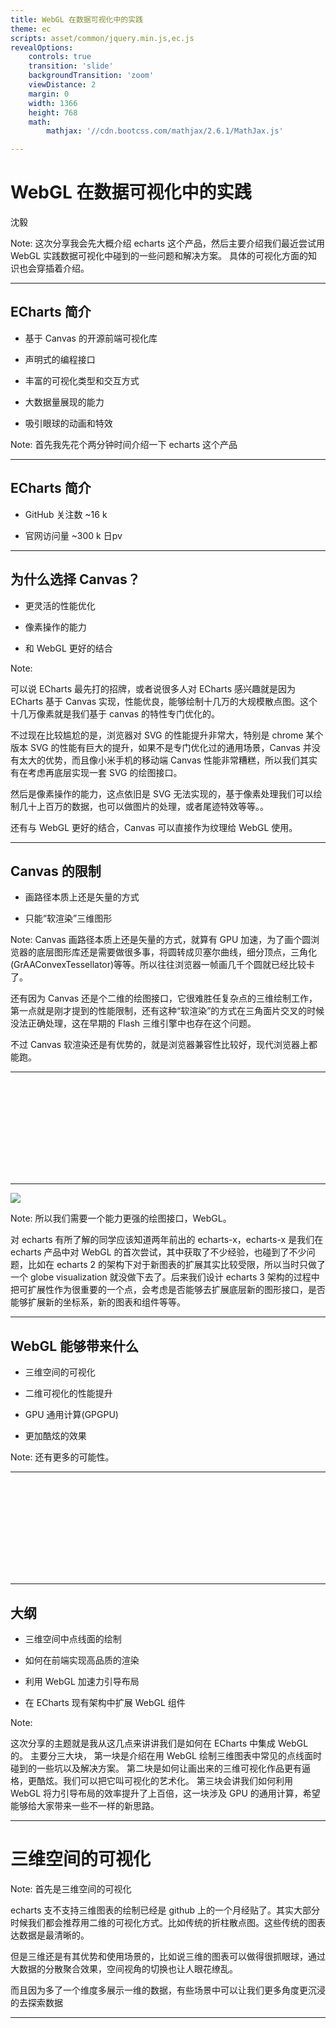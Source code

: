 ```yaml
---
title: WebGL 在数据可视化中的实践
theme: ec
scripts: asset/common/jquery.min.js,ec.js
revealOptions:
    controls: true
    transition: 'slide'
    backgroundTransition: 'zoom'
    viewDistance: 2
    margin: 0
    width: 1366
    height: 768
    math:
        mathjax: '//cdn.bootcss.com/mathjax/2.6.1/MathJax.js'

---
```


<!--.slide: data-background="./asset/img/graph-gl2.jpg" -->


# WebGL 在数据可视化中的实践

沈毅

Note:
这次分享我会先大概介绍 echarts 这个产品，然后主要介绍我们最近尝试用 WebGL 实践数据可视化中碰到的一些问题和解决方案。
具体的可视化方面的知识也会穿插着介绍。

---

## ECharts 简介

+ 基于 Canvas 的开源前端可视化库 <!-- .element: class="fragment highlight-current-blue" -->

+ 声明式的编程接口 <!-- .element: class="fragment highlight-current-blue" -->

+ 丰富的可视化类型和交互方式 <!-- .element: class="fragment highlight-current-blue" -->

+ 大数据量展现的能力 <!-- .element: class="fragment highlight-current-blue" -->

+ 吸引眼球的动画和特效 <!-- .element: class="fragment highlight-current-blue" -->

Note:
首先我先花个两分钟时间介绍一下 echarts 这个产品

----

## ECharts 简介

+ GitHub 关注数 ~16 k

+ 官网访问量 ~300 k 日pv

----

## 为什么选择 Canvas？

+ 更灵活的性能优化 <!-- .element: class="fragment highlight-current-blue" -->

+ 像素操作的能力 <!-- .element: class="fragment highlight-current-blue" -->

+ 和 WebGL 更好的结合 <!-- .element: class="fragment highlight-current-blue" -->

Note:

可以说 ECharts 最先打的招牌，或者说很多人对 ECharts 感兴趣就是因为 ECharts 基于 Canvas 实现，性能优良，能够绘制十几万的大规模散点图。这个十几万像素就是我们基于 canvas 的特性专门优化的。

不过现在比较尴尬的是，浏览器对 SVG 的性能提升非常大，特别是 chrome 某个版本 SVG 的性能有巨大的提升，如果不是专门优化过的通用场景，Canvas 并没有太大的优势，而且像小米手机的移动端 Canvas 性能非常糟糕，所以我们其实有在考虑再底层实现一套 SVG 的绘图接口。

然后是像素操作的能力，这点依旧是 SVG 无法实现的，基于像素处理我们可以绘制几十上百万的数据，也可以做图片的处理，或者尾迹特效等等。。

还有与 WebGL 更好的结合，Canvas 可以直接作为纹理给 WebGL 使用。

----

## Canvas 的限制

+ 画路径本质上还是矢量的方式

+ 只能“软渲染”三维图形

Note:
Canvas 画路径本质上还是矢量的方式，就算有 GPU 加速，为了画个圆浏览器的底层图形库还是需要做很多事，将圆转成贝塞尔曲线，细分顶点，三角化(GrAAConvexTessellator)等等。所以往往浏览器一帧画几千个圆就已经比较卡了。

还有因为 Canvas 还是个二维的绘图接口，它很难胜任复杂点的三维绘制工作，第一点就是刚才提到的性能限制，还有这种“软渲染”的方式在三角面片交叉的时候没法正确处理，这在早期的 Flash 三维引擎中也存在这个问题。

不过 Canvas 软渲染还是有优势的，就是浏览器兼容性比较好，现代浏览器上都能跑。

----

<iframe data-src="./asset/ec-demo/airline.html" class="fullscreen front" frameborder="0"></iframe>

---

![](./asset/img/webgl-logo.png)

Note:
所以我们需要一个能力更强的绘图接口，WebGL。

对 echarts 有所了解的同学应该知道两年前出的 echarts-x，echarts-x 是我们在 echarts 产品中对 WebGL 的首次尝试，其中获取了不少经验，也碰到了不少问题，比如在 echarts 2 的架构下对于新图表的扩展其实比较受限，所以当时只做了一个 globe visualization 就没做下去了。后来我们设计 echarts 3 架构的过程中把可扩展性作为很重要的一个点，会考虑是否能够去扩展底层新的图形接口，是否能够扩展新的坐标系，新的图表和组件等等。

----

<!--.slide: data-background-video="./asset/video/baidu-screen.mp4" data-background-opacity="0.25" -->

## WebGL 能够带来什么

+ 三维空间的可视化 <!-- .element: class="fragment highlight-current-blue" -->

+ 二维可视化的性能提升 <!-- .element: class="fragment highlight-current-blue" -->

+ GPU 通用计算(GPGPU) <!-- .element: class="fragment highlight-current-blue" -->

+ 更加酷炫的效果 <!-- .element: class="fragment highlight-current-blue" -->

Note:
还有更多的可能性。

----

<iframe data-src="./asset/ec-demo/airline-gl.html" class="fullscreen" frameborder="0"></iframe>

---

## 大纲

+ 三维空间中点线面的绘制

+ 如何在前端实现高品质的渲染

+ 利用 WebGL 加速力引导布局

+ 在 ECharts 现有架构中扩展 WebGL 组件

Note:

这次分享的主题就是我从这几点来讲讲我们是如何在 ECharts 中集成 WebGL 的。
主要分三大块，
第一块是介绍在用 WebGL 绘制三维图表中常见的点线面时碰到的一些坑以及解决方案。
第二块是如何让画出来的三维可视化作品更有逼格，更酷炫。我们可以把它叫可视化的艺术化。
第三块会讲我们如何利用 WebGL 将力引导布局的效率提升了上百倍，这一块涉及 GPU 的通用计算，希望能够给大家带来一些不一样的新思路。


---

<!--.slide: data-background="./asset/img/bar3d.jpg"  -->

# 三维空间的可视化

Note:
首先是三维空间的可视化

echarts 支不支持三维图表的绘制已经是 github 上的一个月经贴了。其实大部分时候我们都会推荐用二维的可视化方式。比如传统的折柱散点图。这些传统的图表达数据是最清晰的。

但是三维还是有其优势和使用场景的，比如说三维的图表可以做得很抓眼球，通过大数据的分散聚合效果，空间视角的切换也让人眼花缭乱。

而且因为多了一个维度多展示一维的数据，有些场景中可以让我们更多角度更沉浸的去探索数据

----

<div class="fullscreen">
    <iframe data-src="./asset/ec-demo/scatter3D-simple.html" frameborder="0" style="width: 50%;height:50%;float:left;"></iframe>
    <iframe data-src="./asset/ec-demo/line3D-simple.html" frameborder="0" style="width: 50%;height:50%;float:left;"></iframe>
    <iframe data-src="./asset/ec-demo/bar3D-simple.html" frameborder="0" style="width: 50%;height:50%;float:left;"></iframe>
    <iframe data-src="./asset/ec-demo/surface-simple.html" frameborder="0" style="width: 50%;height:50%;float:left;"></iframe>
</div>

Note:
像现在这些直角坐标系上的散点图，折线图，柱状图都可以加一个 Z 轴扩展到三维空间，还有三维空间上表示趋势的曲面图，老版本 echarts-x 里的 globe visualization 等等。

---

## 点 · 线 · 面

Note:
这些三维的可视化其实归结起来还是点线面的可视化。

刚才说了一个点拥有颜色，形状，三维空间中的位置等属性。
线用于连接点，可以表示起点和终点，比如飞机航线，也可以用于表示数据的走势
面可以通过面积表示数据的大小，三维中面也可以用来表示一个平面上数据的走势。

---

<!--.slide: data-background="./asset/img/scatter3d.jpg" data-background-opacity="0.3"  -->

## 点

+ 三维空间的位置

+ 颜色

+ 形状

+ 大小

Note:
一个点拥有颜色，形状，三维空间中的位置等属性。

打点是最常见的一种数据可视化方式，比如刚刚的微博签到图就通过在地图打点的方式标出不同地区微博的使用程度。

同时打点也是常见的一个很多人会用 WebGL 加速绘制的对象。因为其实现简单，见效快。

----

#### JavaScript
```javascript
gl.drawArrays(gl.POINTS, 0, 100);
```

#### Vertex
```glsl
attribute float size;

gl_PointSize = size;
```

#### Fragment
```glsl
gl_FragColor = vec4(1.0);
```

Note:
WebGL 自带画点的模式，你只要在 drawArrays，就是 WebGL 最后调用的绘制命令，声明模式为画点的模式，然后在 shader 里直接绘制一个点了，而且还可以设置 gl_PointSize 设置这个方块点的大小。

这种方式非常快，因为它需要的顶点数量很少，而且不需要构建三角面，代码也简单，往往瓶颈在显卡的像素填充率上。

而且这种画点的方式还有一个好处，它是屏幕空间大小的，就是不管怎么缩放都是这个 5 个像素的大小，这样有什么好处呢，刚才提到点可以通过大小去表示数据，那如果不是屏幕空间的恒定大小的，而是有透视近大远小的话，就没法准确的去通过大小去表达数据了

----

## 不同形状的点

+ 把形状用白色填充到 Canvas 上作为纹理

```glsl
gl_FragColor = color * texture2D(sprite, gl_PointCoord);
```

Note:
使用 gl_PointSize 扩展后的点都是方块，如果我们需要自定义的形状，例如常见的圆形，三角形，就需要 Canvas 来帮忙了，我们可以预先把这个形状绘制在一个 Canvas 上，然后用这个 Canvas 作为点的纹理。

而且 WebGL（OpenGL）非常贴心的提供了一个 gl_PointCoord 的内置变量。

----

<iframe data-src="asset/ec-demo/scatter3D-simplex.html" class="fullscreen" frameborder="0"></iframe>

Note:
基本上这样就能画出刚才背景图那个散点图了。

这是三维的 simplex noise。

----

## Texture Atlas

```glsl
varying vec2 v_Uv0;
varying vec2 v_Uv1;
```

```glsl
gl_FragColor = color * texture2D(
    sprite, mix(v_Uv0, v_Uv1, gl_PointCoord)
);
```

Note:
在一个图表里有各种各样的形状的时候，我们需要用 texture atlas 来存放这些图形的形状，texture atlas 就跟雪碧图一样，把所有图片都存在一张纹理上，然后通过指定左上角和右下角索引。

这个 v_Uv0 就是点的左下角纹理坐标，v_Uv1 是点的右下角纹理坐标。用 gl_PointCoord 插值后可以得到每个像素的纹理坐标。

----

## 描边？

+ 画轮廓线 <!-- .element: class="fragment highlight-current-blue" -->

+ 单独再创建一张描边的纹理 <!-- .element: class="fragment highlight-current-blue" -->

+ 单纹理中描边和填充用颜色区分 <!-- .element: class="fragment highlight-current-blue" -->

+ Signed Distance Field <!-- .element: class="fragment highlight-blue" -->

Note:
刚刚我们解决了绘制的问题，还有个问题就是如何描边，可视化里描边可以让混在一起的图形更清晰的被区分开来。

有几种手段：

1. 画轮廓线，这个的开销太大，所以直接可以 pass 了。
2. 单独创建一张描边的纹理。
3. 在创建纹理的时候也提供描边，但是用不同颜色区分。
4. 使用 Signed Distance Field，我们最后选择了这个方案，因为它有几个前面方案无法比拟的优势，后面会讲到。

----

<!--.slide: data-background-iframe="./asset/ec-demo/sdf-heatmap.html" -->

## Signed Distance Field

+ 存储到图像边缘的距离  <!-- .element: class="fragment highlight-current-blue" -->

+ Shader 中根据这个距离填色  <!-- .element: class="fragment highlight-current-blue" -->


Note:
Signed Distance Field 用来表示到曲线和曲面的距离场，方便 shader 里根据这个距离场构建曲面或者曲线，valve 早些年发表了一篇论文用它来绘制矢量文字，相比普通的纹理贴图或者 alpha test，它的存储空间很小，而且放大后依然很清晰，

我们要做的就是先根据一张 symbol 的图生成一个 SDF，

----

## 优势

+ 存储空间小，放大后也有清晰的边缘  <!-- .element: class="fragment highlight-current-blue" -->

+ 能实现外发光，投影  <!-- .element: class="fragment highlight-current-blue" -->

Note:
SDF 相比于普通的纹理图片来说有一些比较显著的优势。

----

<iframe data-src="asset/ec-demo/sdf-compare.html" class="fullscreen" frameborder="0"></iframe>

Note:

上面这一层就是我们生成的距离场图了，32x32 的大小，中间是根据距离场在 shader 中绘制出来的结果，可以看到就算放大了几倍也很清晰，最下面这种作为对比就是把一张同样大小的纹理贴图直接放大的结果，

TODO:
外发光

---

## 线

Note:
echarts-gl 里有很多需要画线的地方，除了三维的折线图，飞线图等，笛卡尔坐标系，各种轮廓，网格也需要画线。所以能够实现高质量的，各种场景下稳定展现的线的绘制非常重要。

TODO 背景图 or 背景示例

----

## 原生态画线

```js
gl.lineWidth(5);
gl.drawArrays(gl.LINES, 0, 100);
```

+ gl.LINES

+ gl.LINE_STRIP

+ gl.LINE_LOOP

Note:
跟刚才画点一样，WebGL 本身也支持画线的模式，而且还支持多中画线的配置。看起来很美好。实际上老版本的 echarts-x 就是这么画飞线的。

----

## 但是

----

## 原生画线方法的各种坑

+ 不同的显卡驱动下画线的效果会有细微区别 <!-- .element: class="fragment highlight-current-blue" -->

+ 无法控制 lineJoin 和 lineCap <!-- .element: class="fragment highlight-current-blue" -->

+ 有最大线宽的限制，而且 Windows 下最大只有 1 <!-- .element: class="fragment highlight-blue" -->

Note:

实际上 WebGl 画线并没有 lineJoin 和 lineCap 的效果

windows 下因为 ANGLE 的原因最大线宽只有 1。

----

## 三角化线段

<iframe data-src="asset/ec-demo/line3D-wireframe.html" style="width:100%;height:500px;" frameborder="0"></iframe>

Note:
虽然说抛弃自带的画线接口很可惜，但是没办法，我们只能重新实现一遍线段的绘制。
做法就是如图用两个三角面组成一个线段。

----

## 实现屏幕空间固定宽度

```glsl
vec2 dirA = normalize(currScreen - prevScreen);
vec2 dirB = normalize(nextScreen - currScreen);
vec2 tanget = normalize(dirA + dirB);

len *= 1.0 / max(dot(tanget, dirA), 0.5);
offset = tanget;

offset = vec2(-offset.y, offset.x) * len;
currScreen += offset;
```

Note:
如果是在传入 GPU 之前就把顶点构建好，没法实现屏幕空间宽度，也就是没办法保证视角放大缩小后线宽是一致的。
需要在顶点着色器中先变换到屏幕坐标，再移动顶点屏幕空间的宽度。

Miter Limit ?

---

## 面

+ 主要为三角面 <!-- .element: class="fragment highlight-current-blue" -->

+ 程序生成 <!-- .element: class="fragment highlight-current-blue" -->

Note:
刚演示了单个的顶点，两个顶点组成的线段，而三个顶点组成的三角面是面绘制的基础，它也是游戏中几乎所有的三维场景绘制的基础。

在游戏中三角面都是通过建模工具生成的，而在 echarts-gl 等三维的可视化库中，三角面片都需要根据输入的数据程序生成。刚才在画线部分已经涉猎了如何用三角面去画线。

下面主要讲如何在几个常见的涉及面绘制的三维图表中构建三角面片。

----

## 曲面图

+ 连接邻接的四个顶点作为一个四边面 <!-- .element: class="fragment highlight-current-blue" -->

+ 分配重心坐标用于画网格 <!-- .element: class="fragment highlight-current-blue" -->

+ 对角线将四边面分解为两个三角面 <!-- .element: class="fragment highlight-current-blue" -->

Note:
TODO 示意图
这是用散点图表示的曲面函数，我们选择其中四个相邻的顶点先组成四边面。然后为四边面的每个顶点分配重心坐标，这个重心坐标用于网格的绘制。

----

## 参数曲面

+ 用于可视化参数方程的曲面

```js
x = Math.sin(v) * Math.sin(u);
y = Math.sin(v) * Math.cos(u);
z = Math.cos(v);
```

Note:
参数方程是将 x，y，z 表示成关于 u，v 的函数，
球体就是一个经典的参数曲面

同样的处理，只是按照 UV 的顺序

----

## 几个更有意思的参数曲面

Note:
我们再看几个更有意思的参数方程的曲面。

----

<iframe data-src="asset/ec-demo/parametric-surface-fun.html" class="fullscreen" frameborder="0"></iframe>

----

## Geo3D

+ 将 GeoJSON 转成 Mesh <!-- .element: class="fragment highlight-current-blue" -->

+ Triangulation <!-- .element: class="fragment highlight-current-blue" -->

+ Extrude <!-- .element: class="fragment highlight-current-blue" -->

----

<iframe data-src="asset/ec-demo/map-wireframe.html" class="fullscreen" frameborder="0"></iframe>

----

## Triangulation - Ear Clipping

+ 实现简单 <!-- .element: class="fragment highlight-current-blue" -->

+ 可以利用空间哈希优化 <!-- .element: class="fragment highlight-current-blue" -->

Note:
正常情况下是 O(n2) 的开销，但是可以利用 zorder 等空间哈希来进行优化

----

## 性能优化

+ 使用 TypedArray

+ 尽量少分配临时数组

Note:
上面关于线和面的部分都需要程序生成 mesh， 每次都要操作几万，几十万，甚至上百万的数据和顶点，所以在性能上一定要小心

特别是在内存上，比如分配数组尽量使用 TypedArray，计算过程中尽量少分配临时数组等等，尽管 JS 的数组操作很快，但是分配了很大的数组后会占用很多堆内存，容易频繁的 GC 导致开销都在这上面。

TODO bench case


---

<!--.slide: data-background="./asset/img/buildings.jpg" -->

# 高品质的渲染

----

## 高品质的渲染

+ 一些有效提高画质的方法

+ 如何在有限的电脑配置内实现“无限”的画质

Note:
这一块我会分两部分讲，首先是一些能够有效提高画质的方法。
然后我会讲讲如何在我这样有限的垃圾电脑配置中实现很好的画质。

----

<!--.slide: data-background="./asset/img/buildings2.jpg" -->

Note:
首先为了让高品质这个词更有说服力，我再放一张 echarts-gl 渲染的效果图，

----

## 不要过时的三维效果

<img src="./asset/img/bar3d-ugly.png" height="300px" alt="">
<img src="./asset/img/globe-ugly.png" height="300px" alt="">
<img src="./asset/img/pie3d-ugly.png" height="300px" alt="">

Note:
很多人排斥三维的可视化还有一个原因是因为很多三维的可视化效果渲染效果十分廉价，比如这张柱状图，这张地球，和这张饼图。充斥着经典的 phong 光照模型的高光和其所带来的塑料感，以及粗糙的贴图等等。

但是其实地球是可以画成这样的

----

<iframe data-src="./asset/ec-demo/globe.html" class="fullscreen" frameborder="0"></iframe>

----

## 基于物理的渲染（PBR）

+ HDR 的环境光照 <!-- .element: class="fragment highlight-current-blue" -->

+ 对光照的积分预计算（prefilter）<!-- .element: class="fragment highlight-current-blue" -->

+ 一个能量守恒的光照公式 <!-- .element: class="fragment highlight-current-blue" -->

Note:
现在游戏里基本上普遍使用了基于物理的渲染，
单一光源的问题是该亮的地方不亮，该暗的地方不暗

----

## 软阴影

----

## SSAO

Note:
环境光遮蔽是计算一个点上面能够受到多少环境光，被其它物体包围得越多的地方就会越暗。它作为阴影的补充可以让整个画面更有层次感。防止出现之前说的暗的地方不够暗的情况。
一般游戏里都采用能够实时运算的屏幕空间环境光遮蔽。

----

## 景深

----

## ACES Tone Mapping

----


## 渐进式增强

+ 将采样分布到多帧中 <!-- .element: class="fragment highlight-current-blue" -->

+ 交互的时候能够立刻反馈 <!-- .element: class="fragment highlight-current-blue" -->

+ 停止交互后渐进增强画面 <!-- .element: class="fragment highlight-current-blue" -->

Note:
刚讲了这么一堆 bling bling 的特效，实际上许多机器，比如我现在这台机器，如果把这些特效都设得很高，基本上是不能流畅运行的，特别是像软阴影， SSAO，景深这些效果需要对原图做大量的采样，如果采样少了效果就不好，如果采样多了就很卡。

那怎么办？我们就把采样分布到多帧中，比如原来 SSAO 要采样 60 次才会有比较好的效果，那么我们

----

Note:
实际上我们对于半透明图形中三角面的排序也是这么做的，因为 WebGL 在绘制透明的物体时需要保证三角面是从远往近绘制的才能混合正确，所以我们需要每一帧都对三角面做排序，但是像这个参数曲面中有 40w 的面，排序依次要几百 ms，能够做到实时是不可能，所以我们快排放到多帧里执行了，选择快排的原因也是因为它能够做到第一帧就把小的那一批都放前面，大的那一批都放后面。

----

## 抗锯齿

+ SSAA（慢）

+ MSAA（不支持离线的 FrameBuffer）

+ FXAA（效果差强人意）

+ **Temporal AA**

Note:
高品质的渲染还有一个很重要的因素是抗锯齿。大家可以看下这两张有锯齿和锯齿少的效果图的区别。

锯齿本质上也是因为单个像素对场景的采样不足造成的。

----

## Temporal Methods 无法解决的

+ 几何信息缺失 - SSAO  <!-- .element: class="fragment highlight-current-blue" -->

+ 精度不够 - Bias  <!-- .element: class="fragment highlight-current-blue" -->

Note:

尽管说通过 Temporal Methods 我们能够一直采样最后收敛到一个最优的结果，但是它并没有办法解决一些信息丢失的问题，比如刚才介绍的 SSAO 因为是屏幕空间的，很多隐藏在后面的几何体其实也会对像素点有遮蔽，但是因为无法获取到这个几何体的信息就没办法判断到。

还有就是因为像 ShadowMap 这样数据精度不够需要添加 bias 的算法，Temporal Methods 也没办法解决。

所以开始对无限的画质中无限这个词加了引号。

---

<!--.slide: data-background-video="./asset/video/gpgpu.mp4" data-background-opacity="0.4" -->

## GPU 的通用计算

WebGL 中实现力引导布局

Note:
这次分享的最后一块，是通过在 WebGL 中实现力引导布局这个案例来介绍如何去做 GPU 的通用计算。

----

## 力引导布局介绍

+ 用于关系图的布局 <!-- .element: class="fragment highlight-current-blue" -->

+ 节点与节点之间模拟斥力，边模拟弹簧的引力 <!-- .element: class="fragment highlight-current-blue" -->

+ 每次迭代 O(n2), 需要上百次迭代才能结束 <!-- .element: class="fragment highlight-current-blue" -->

Note:
首先介绍一下什么是力引导布局。

力引导布局是用于关系图布局的经典算法， 有很多种算法和实现，但是其基本原理都是一样的，都是节点与节点存在一个电荷的斥力，边则存在一个弹簧的引力。每次迭代通过计算每个节点的受力，并且根据受力产生一个位移，在多次迭代后整个布局的能量会趋向一个平衡，关系边多的节点间有一个聚类的趋势。

所以传统的力引导算法开销很大，因为要有上百次，每次都是 O(n2) 受力计算才能结束。为了防止布局的阻塞给用户带来的困扰，我们多会把布局过程表现出来，刚好这个动画也挺有意思的。

这个是 echarts 的力引导布局。

----

<iframe data-src="asset/ec-demo/webkit-dep.html" class="fullscreen" frameborder="0"></iframe>

Note:
这个数据大概 500 个顶点，800 条边


----

<iframe data-src="asset/ec-demo/eurosis.html" class="fullscreen" frameborder="0"></iframe>

Note:
接下来来看一个更大规模的例子，
这份数据 1285 个顶点，7586 条边

可以看到已经很卡了。

----

## 力引导布局的性能优化

+ Barnes Hut Simulation <!-- .element: class="fragment highlight-current-blue" -->

+ 多线程？Web Worker <!-- .element: class="fragment highlight-current-blue" -->

+ SIMD？ <!-- .element: class="fragment highlight-current-blue" -->

Note:
在算法层面力导向布局最常见的性能优化方式就是这个 Barnes Hut Simulation，它把所有节点放到一个四叉树里，然后对于一批距离远的节点可以看做一个整体计算斥力。而不用去一个点一个点的算。

在程序层面，可以通过 SIMD，多线程等方式去并行计算，也可以带来可观的优化效果。

但是 JS 并不支持多线程，现在浏览器有 WebWorker，我们可以把布局的方法在一个单独的 WebWorker 里去做，这样有一个好处是布局的代码不会阻塞到重绘的代码，交互会更顺畅。

SIMD 只有 firefox nightly

----

<iframe data-src="asset/ec-demo/eurosis-gl.html" class="fullscreen" frameborder="0"></iframe>

Note:
刚才说到在 WebWorker 中做布局可以保证渲染的线程跟布局的线程分离，如果是单线程的话我们可能就是布局一次，渲染一次，如果布局多次就可能会阻塞渲染，导致交互不顺畅，但是用 WebWorker 我们就没这个担忧，我们可以再 Worker 中布局迭代多次后再提交给主线程渲染。这样可以有效的提高布局的速度

----

<iframe data-src="asset/ec-demo/eurosis-gl.html?5" class="fullscreen" frameborder="0"></iframe>

----

<iframe data-src="asset/ec-demo/eurosis-gl.html?10" class="fullscreen" frameborder="0"></iframe>

Note:

----

## WebGL 中实现力引导布局

Note:
TODO
架构图

----

<iframe data-src="asset/ec-demo/eurosis-gl-gpu.html" class="fullscreen" frameborder="0"></iframe>

Note:

----

<iframe data-src="asset/ec-demo/graph.html" class="fullscreen" frameborder="0"></iframe>

![](asset/img/blckhole.gif)

----

<!--.slide: data-background="./asset/img/graph-gl.jpg" -->

## 性能对比

Nodes: <span style="color: #ffbc00">22k</span>

Edges: <span style="color: #ffbc00">48k</span>

----

## 原论文

CPU without Barnes Hut: <span style="color: #ffbc00"><b>41161 ms</b></span>

CPU with Barnes Hut: <span style="color: #ffbc00"><b>403 ms</b></span>

Note:
这是这个力引导算法原论文给出的数字

----

<p style="font-size: 2rem;color:#ffbc00;">Macbook 13 2012</p>

CPU without Barnes Hut: <span style="color: #ffbc00"><b>~28000 ms</b></span>

CPU with Barnes Hut: <span style="color: #ffbc00"><b>~1000ms</b></span>

GPU: <span style="color: #ffbc00"><b>~260ms</b></span>

Note:

我先在自己的电脑上测试了一下不同算法的性能

没有 Barnes Hut 优化的一次迭代需要近 28s，加上 Barnes Hut 也需要近 1s，然后 GPU 运算的 260ms，有几倍的提升，但是这个提升不是太明显

我在想可能是 HD 4000 这张显卡太烂了，于是又在台式机上试了下。

----

<p style="font-size: 2rem;color:#ffbc00;">GTX1070, i7</p>

CPU without Barnes Hut: <span style="color: #ffbc00"><b>~12000 ms</b></span>

CPU with Barnes Hut: <span style="color: #ffbc00"><b>~300ms</b></span>

GPU: <span style="color: #ffbc00"><b>~2ms</b></span>

Note:

----

## GPU 加速在高端显卡中的性能提十分显著

----

## More

+ GPGPU 中实现 Barnes Hut

Note:
因为 Shader 中实现数据结构非常麻烦，所以像 Barnes Hut 这种依赖四叉树作为数据结构的，就很难在 GPU 中使用。但是也不是不可能，GPU Gem 2 中就已经有人尝试了在 Shader 模拟指针实现了四叉树。

----

## 限制

+ 需要浏览器支持 WebGL  <!-- .element: class="fragment highlight-current-blue" -->

+ 需要浮点纹理扩展的支持  <!-- .element: class="fragment highlight-current-blue" -->

+ 数据量特别大的时候容易造成整个电脑阻塞  <!-- .element: class="fragment highlight-current-blue" -->

---

## 总结

+ 三维图表的绘制

    + 点线面

+ 优化画质的方法

    + Temporal Methods

+ GPU 通用计算

---

谢谢！

---
